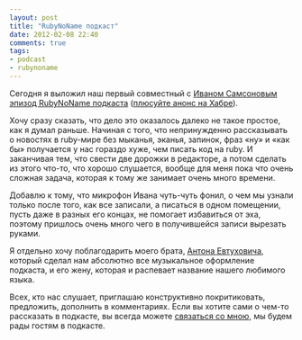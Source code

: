 ```yaml
---
layout: post
title: "RubyNoName подкаст"
date: 2012-02-08 22:40
comments: true
tags: 
- podcast
- rubynoname
---
```


Сегодня я выложил наш первый совместный с [Иваном Самсоновым](https://twitter.com/#!/kronos_vano) [эпизод RubyNoName
подкаста](http://ruby.rpod.ru/262745.html) ([плюсуйте анонс на Хабре](http://habrahabr.ru/blogs/ruby/137853/)).

Хочу сразу сказать, что дело это оказалось далеко не такое простое, как я думал раньше. Начиная с того, что
непринужденно рассказывать о новостях в ruby-мире без мыканья, эканья, запинок, фраз «ну» и «как бы» получается у нас
гораздо хуже, чем писать код на ruby. И заканчивая тем, что свести две дорожки в редакторе, а потом сделать из этого
что-то, что хорошо слушается, вообще для меня пока что очень сложная задача, которая к тому же занимает очень много
времени.

Добавлю к тому, что микрофон Ивана чуть-чуть фонил, о чем мы узнали только после того, как все записали, а писаться в
одном помещении, пусть даже в разных его концах, не помогает избавиться от эха, поэтому пришлось очень много чего в
получившейся записи вырезать руками.

Я отдельно хочу поблагодарить моего брата, [Антона Евтуховича](http://www.free-lance.ru/users/rarecords/), который сделал нам
абсолютно все музыкальное оформление подкаста, и его жену, которая и распевает название нашего любимого языка.

Всех, кто нас слушает, приглашаю конструктивно покритиковать, предложить, дополнить в комментариях. Если вы хотите сами о чем-то
рассказать в подкасте, вы всегда можете [связаться со мною](/about/), мы будем рады гостям в подкасте.
